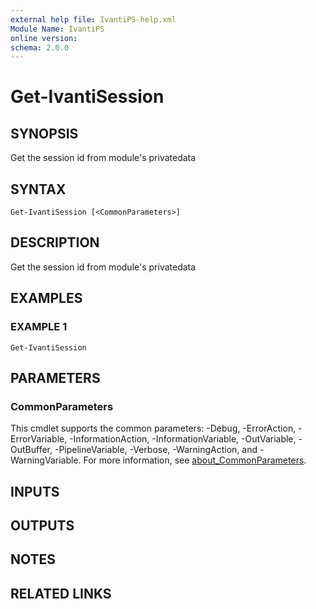 ```yaml
---
external help file: IvantiPS-help.xml
Module Name: IvantiPS
online version:
schema: 2.0.0
---
```


# Get-IvantiSession

## SYNOPSIS
Get the session id from module's privatedata

## SYNTAX

```
Get-IvantiSession [<CommonParameters>]
```

## DESCRIPTION
Get the session id from module's privatedata

## EXAMPLES

### EXAMPLE 1
```
Get-IvantiSession
```

## PARAMETERS

### CommonParameters
This cmdlet supports the common parameters: -Debug, -ErrorAction, -ErrorVariable, -InformationAction, -InformationVariable, -OutVariable, -OutBuffer, -PipelineVariable, -Verbose, -WarningAction, and -WarningVariable. For more information, see [about_CommonParameters](http://go.microsoft.com/fwlink/?LinkID=113216).

## INPUTS

## OUTPUTS

## NOTES

## RELATED LINKS
